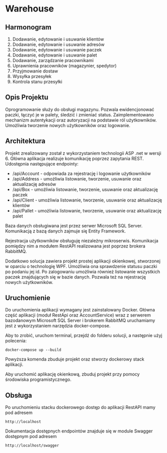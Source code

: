 # Warehouse
## Harmonogram
1. Dodawanie, edytowanie i usuwanie klientów
2. Dodawanie, edytowanie i usuwanie adresów
3. Dodawanie, edytowanie i usuwanie paczek
4. Dodawanie, edytowanie i usuwanie palet
5. Dodawanie, zarządzanie pracownikami
6. Uprawnienia pracowników (magazynier, spedytor)
7. Przyjmowanie dostaw
8. Wysyłka przesyłek
9. Kontrola stanu przesyłki


## Opis Projektu
Oprogramowanie służy do obsługi magazynu. Pozwala ewidencjonować paczki, 
łączyć je w palety, śledzić i zmieniać status. Zaimplementowano mechanizm
autentykacji oraz autoryzacji na podstawie ról użytkowników. Umożliwia tworzenie 
nowych użytkowników oraz logowanie.


## Architektura
Projekt zrealizowany został z wykorzystaniem technologii ASP .net w wersji 6. Główna aplikacja 
realizuje komunikację poprzez zapytania REST. Udostępnia następujące endpointy:
* /api/Account - odpowiada za rejestrację i logowanie użytkowników
* /api/Address - umożliwia listowanie, tworzenie, usuwanie oraz aktualizację adresów
* /api/Box - umożliwia listowanie, tworzenie, usuwanie oraz aktualizację paczek
* /api/Client - umożliwia listowanie, tworzenie, usuwanie oraz aktualizację klientów
* /api/Pallet - umożliwia listowanie, tworzenie, usuwanie oraz aktualizację palet

Baza danych obsługiwana jest przez serwer Microsoft SQL Server. Komunikacją z bazą danych
zajmuje się Entity Framework.

Rejestracja uźytkowników obsługuję niezależny mikroserwis. Komunikacja pomiędzy nim
a modułem RestAPI realizowana jest poprzez brokera RabbitMQ.

Dodatkowo solucja zawiera projekt prostej aplikacji okienkowej, stworzonej w oparciu 
o technologię WPF. Umożliwia ona sprawdzenie statusu paczki po podaniu jej id.
Po zalogowaniu umożliwia również listowanie wszystkich paczek znajdujących się w bazie danych.
Pozwala też na rejestrację nowych użytkowników.


## Uruchomienie
Do uruchomienia aplikacji wymagany jest zainstalowany Docker.
Główna część aplikacji (moduł RestApi oraz AccountService) wraz z serwerem bazodanowym
Microsoft SQL Server i brokerem RabbitMQ uruchamiamy jest z wykorzystaniem narzędzia docker-compose.

Aby to zrobić, uruchom terminal, przejdź do folderu solucji, a następnie użyj polecenia:

```
docker-compose up --build
```
Powyższa komenda zbuduje projekt oraz stworzy dockerowy stack aplikacji.

Aby uruchomić aplikację okienkową, zbuduj projekt przy pomocy środowiska programistycznego.

## Obsługa

Po uruchomieniu stacku dockerowego dostęp do aplikacji RestAPI mamy pod adresem
```
http://localhost
```

Dokumentacja dostępnych endpointów znajduje się w module Swagger dostępnym pod adresem
```
http://localhost/swagger
```

